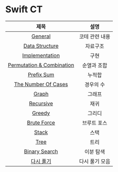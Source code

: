 # Swift CT
| 제목 | 설명 |
| :-: | :-: |
| [General](https://github.com/KayAhn0126/SwiftCT/tree/main/General) | 코테 관련 내용 |
| [Data Structure](https://github.com/KayAhn0126/SwiftCT/tree/main/DataStructure) | 자료구조 |
| [Implementation](https://github.com/KayAhn0126/SwiftCT/tree/main/Implementation) | 구현 |
| [Permutation & Combination](https://github.com/KayAhn0126/SwiftCT/tree/main/PermutationCombination) | 순열과 조합 |
| [Prefix Sum](https://github.com/KayAhn0126/SwiftCT/tree/main/PrefixSum) | 누적합 |
| [The Number Of Cases](https://github.com/KayAhn0126/SwiftCT/tree/main/TheNumberOfCases) | 경우의 수 |
| [Graph](https://github.com/KayAhn0126/SwiftCT/tree/main/Graph) | 그래프 |
| [Recursive](https://github.com/KayAhn0126/SwiftCT/tree/main/Recursive) | 재귀 |
| [Greedy](https://github.com/KayAhn0126/SwiftCT/tree/main/Greedy) | 그리디 |
| [Brute Force](https://github.com/KayAhn0126/SwiftCT/tree/main/BruteForce) | 브루트 포스 |
| [Stack](https://github.com/KayAhn0126/SwiftCT/tree/main/Stack) | 스택 |
| [Tree](https://github.com/KayAhn0126/SwiftCT/tree/main/Tree) | 트리 |
| [Binary Search](https://github.com/KayAhn0126/SwiftCT/tree/main/BinarySearch) | 이분 탐색 |
| [다시 풀기](https://github.com/KayAhn0126/SwiftCT/tree/main/Re-Solve) | 다시 풀기 모음 |
